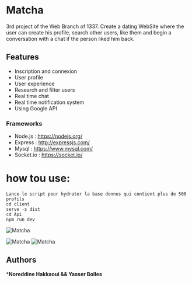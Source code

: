 # Matcha
3rd project of the Web Branch of 1337.
Create a dating WebSite where the user can create his profile, search other users, like them and begin a conversation with a chat if the person liked him back.
## Features

- Inscription and connexion
- User profile
- User experience
- Research and filter users
- Real time chat
- Real time notification system
- Using Google API
### Frameworks

- Node.js : https://nodejs.org/
- Express : http://expressjs.com/
- Mysql : https://www.mysql.com/
- Socket.io : https://socket.io/
# how tou use:
```
Lance le script pour hydrater la base donnes qui contient plus de 500 profils
cd client
serve -s dist
cd Api
npm run dev 
```

![Matcha](https://github.com/nhakkaou/Matcha/blob/master/Img/1.png)

![Matcha](https://github.com/nhakkaou/Matcha/blob/master/Img/3.png)
![Matcha](https://github.com/nhakkaou/Matcha/blob/master/Img/5.png)
## Authors

***Noreddine Hakkaoui && Yasser Bolles** 
